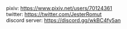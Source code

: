 ﻿pixiv: https://www.pixiv.net/users/70124361 <br>
twitter: https://twitter.com/JesterRomut <br>
discord server: https://discord.gg/wkBC4fy5an